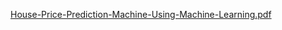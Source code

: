 [House-Price-Prediction-Machine-Using-Machine-Learning.pdf](https://github.com/user-attachments/files/16147908/House-Price-Prediction-Machine-Using-Machine-Learning.pdf)
